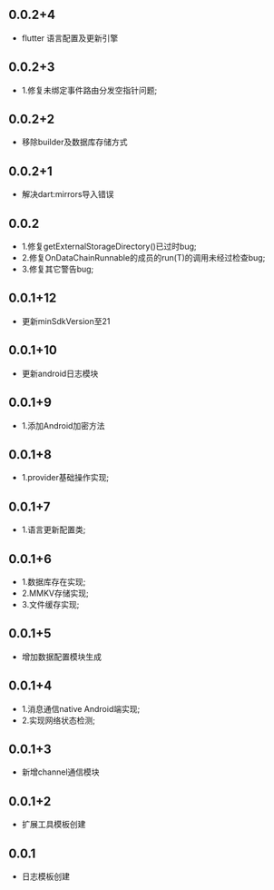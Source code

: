 ## 0.0.2+4
* flutter 语言配置及更新引擎

## 0.0.2+3
* 1.修复未绑定事件路由分发空指针问题;

## 0.0.2+2
* 移除builder及数据库存储方式

## 0.0.2+1
* 解决dart:mirrors导入错误

## 0.0.2
* 1.修复getExternalStorageDirectory()已过时bug;
* 2.修复OnDataChainRunnable的成员的run(T)的调用未经过检查bug;
* 3.修复其它警告bug;

## 0.0.1+12

* 更新minSdkVersion至21

## 0.0.1+10

* 更新android日志模块

## 0.0.1+9

* 1.添加Android加密方法

## 0.0.1+8

* 1.provider基础操作实现;

## 0.0.1+7

* 1.语言更新配置类;

## 0.0.1+6

* 1.数据库存在实现;
* 2.MMKV存储实现;
* 3.文件缓存实现;

## 0.0.1+5

* 增加数据配置模块生成

## 0.0.1+4

* 1.消息通信native Android端实现;
* 2.实现网络状态检测;

## 0.0.1+3

* 新增channel通信模块

## 0.0.1+2

* 扩展工具模板创建

## 0.0.1

* 日志模板创建